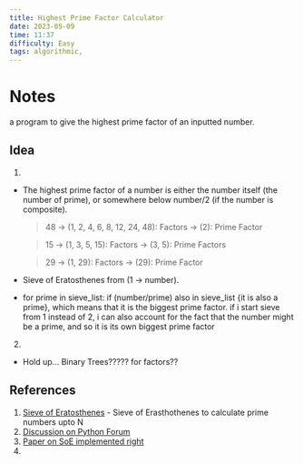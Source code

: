```yaml
---
title: Highest Prime Factor Calculator
date: 2023-05-09
time: 11:37
difficulty: Easy
tags: algorithmic,
---
```


# Notes

a program to give the highest prime factor of an inputted number.

## Idea

1.

- The highest prime factor of a number is either the number itself (the number of prime), or somewhere below number/2 (if the number is composite).

  > 48 -> (1, 2, 4, 6, 8, 12, 24, 48): Factors -> (2): Prime Factor

  > 15 -> (1, 3, 5, 15): Factors -> (3, 5): Prime Factors

  > 29 -> (1, 29): Factors -> (29): Prime Factor

- Sieve of Eratosthenes from (1 -> number).
- for prime in sieve_list: if (number/prime) also in sieve_list {it is also a prime}, which means that it is the biggest prime factor. if i start sieve from 1 instead of 2, i can also account for the fact that the number might be a prime, and so it is its own biggest prime factor

2.

- Hold up... Binary Trees????? for factors??

## References

1. [Sieve of Eratosthenes](https://en.wikipedia.org/wiki/Sieve_of_Eratosthenes) - Sieve of Erasthothenes to calculate prime numbers upto N
2. [Discussion on Python Forum](https://discuss.python.org/t/sieve-of-eratosthenes-in-python/17130/6)
3. [Paper on SoE implemented right](https://www.cs.hmc.edu/~oneill/papers/Sieve-JFP.pdf)
4.
